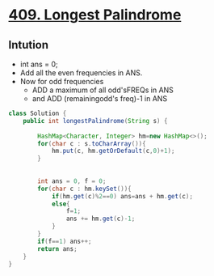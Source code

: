 # [409. Longest Palindrome](https://leetcode.com/problems/longest-palindrome/)
## Intution
- int ans = 0;
- Add all the even frequencies in ANS.
- Now for odd frequencies
    - ADD a maximum of all odd'sFREQs in ANS
    - and ADD (remainingodd's freq)-1 in ANS
```java
class Solution {
    public int longestPalindrome(String s) {
        
        HashMap<Character, Integer> hm=new HashMap<>();
        for(char c : s.toCharArray()){
            hm.put(c, hm.getOrDefault(c,0)+1);
        }
        
        
        int ans = 0, f = 0;
        for(char c : hm.keySet()){
            if(hm.get(c)%2==0) ans=ans + hm.get(c);
            else{
                f=1;
                ans += hm.get(c)-1;
            }
        }
        if(f==1) ans++;
        return ans;
    }
}
```